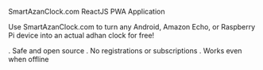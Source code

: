 SmartAzanClock.com ReactJS PWA Application

Use SmartAzanClock.com to turn any Android, Amazon Echo, or Raspberry Pi device into an actual adhan clock for free!

. Safe and open source
. No registrations or subscriptions
. Works even when offline

